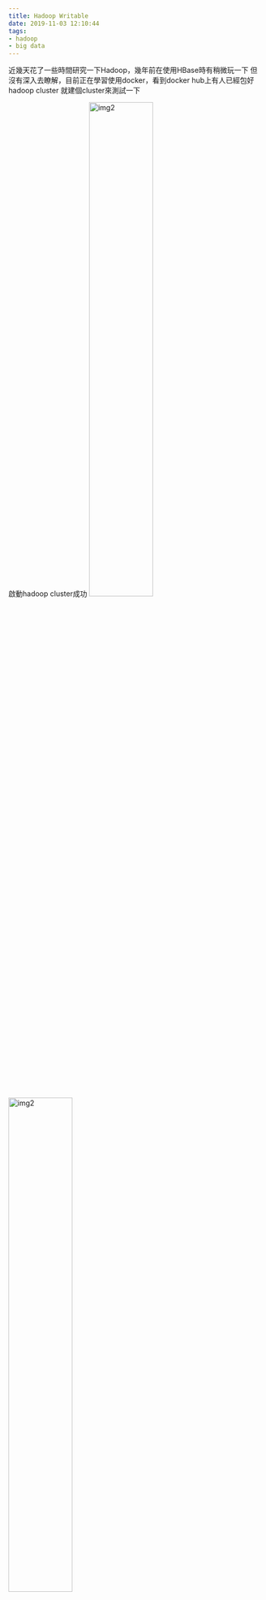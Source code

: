 ```yaml
---
title: Hadoop Writable
date: 2019-11-03 12:10:44
tags:
- hadoop
- big data
---
```


近幾天花了一些時間研究一下Hadoop，幾年前在使用HBase時有稍微玩一下
但沒有深入去瞭解，目前正在學習使用docker，看到docker hub上有人已經包好hadoop cluster
就建個cluster來測試一下

啟動hadoop cluster成功
<img src="/images/hadoop-writable-001.png" width="50%" height="50%" alt="img2"/>

<img src="/images/hadoop-writable-002.png" width="50%" height="50%" alt="img2"/>

<img src="/images/hadoop-writable-003.png" width="50%" height="50%" alt="img2"/>

這次主題為客製化Writable，將資料包裝為Serializable Object後傳輸
為了傳輸效能Hadoop有自己的序列化，而不直接使用Java自帶的序列化
同樣是序列化，但是Java序列化產生出的byte stream包了較多的物件資訊(重量)
Hadoop的序列化自帶的序列化資訊比較簡潔(輕量)

要使用Hadoop的序列化必須implements Writable
它會要求Override write和readFields作為序列化與反序列化資料轉化為byte stream

此次使用場景為統計各個產品被哪些顧客購買
資料分為三種：
顧客資料(customer.txt)

| customerId | productId |
| ---------- | --------- |
| 001        | 01        |
| 002        | 04        |
| ...        | ...       |


產品資料(product.txt)

| productId  | productName   |
| ---------- | ------------- |
| 01         | iPhone 8 Plus |
| 02         | iPhone 7      |
| ...        | ...           |

產品價格(price.txt)

| productId  | productPrice  |
| ---------- | ------------- |
| 01         | 449.97s       |
| 02         | 207.00        |
| ...        | ...           |

先建立一個CustomerBean將來資料從map傳給reducer時可用
這裡要注意write和readFields在做序列化和反序列化時“順序”需要保持順序一致
才不會解析錯誤

```java 
public class CustomerBean implements Writable {
    protected static final String CUSTOMER = "customer.txt";
    protected static final String PRODUCT = "product.txt";
    protected static final String PRICE = "price.txt";
    
    private String dataType;
    
    private String customerId;
    private String productId;
    private String productName;
    private double productPrice;
    
    public CustomerBean() {
        super();
    }

    @Override
    public void write(DataOutput out) throws IOException {
        out.writeUTF(this.dataType);
        out.writeUTF(this.customerId);
        out.writeUTF(this.productName);
        out.writeDouble(this.productPrice);
    }
    
    @Override
    public void readFields(DataInput in) throws IOException {
        this.dataType = in.readUTF();
        this.customerId = in.readUTF();
        this.productName = in.readUTF();
        this.productPrice = in.readDouble();
    }
    
    ...

}

```


接下來建立一個BuyPhoneMapper將資料封裝到CustomerBean後傳給reducer處理
因為資料源有三種，所以第一步需要在setup時預先判別資料源類型，這裡使用檔名做為區別
第二步根據資料類型封裝資料到CustomerBean此時也需要紀錄資料源類型，方便在reducer時判別
第三步將資料寫入context，分組key為productId(三種資料源共通使用)，value為CustomerBean

```java 
public class BuyPhoneMapper extends Mapper<LongWritable, Text, Text, CustomerBean> {
    private static Logger logger = LoggerFactory.getLogger(BuyPhoneMapper.class);
    
    private String dataType;
    private CustomerBean customerBean = new CustomerBean();
    private Text outputKey = new Text();
    
    @Override
    protected void setup(Context context) throws IOException, InterruptedException {
        FileSplit inputSplit = (FileSplit) context.getInputSplit();
        this.dataType = inputSplit.getPath().getName();
    }
    
    @Override
    protected void map(LongWritable key, Text value, Context context) throws IOException, InterruptedException {
        String record = value.toString();
        String[] cols = record.split(Constant.REGEX_COLS_SPLIT_SYMBOL);
        this.customerBean.setDataType(this.dataType);
        switch(this.dataType){
            case CUSTOMER:
                setCustomer(cols, this.outputKey, this.customerBean);
                break;
            case PRODUCT:
                setProduct(cols, this.outputKey, this.customerBean);
                break;
            case PRICE:
                setPrice(cols, this.outputKey, this.customerBean);
                break;
            default:
                logger.warn("It can't find this data type: {}", this.dataType);
                return;
        }
        context.write(this.outputKey, this.customerBean);
    }
    
    // record: customerId, productId
    private void setCustomer(String[] cols, Text key, CustomerBean customerBean){
        String customerId = cols[0];
        String productId = cols[1];
        customerBean.setCustomerId(customerId);
        customerBean.setProductId(productId);
        customerBean.setProductName(ENPTY_STRING);
        customerBean.setProductPrice(0d);
        key.set(productId);
    }
    
    // record: productId, productName
    private void setProduct(String[] cols, Text key, CustomerBean customerBean){
        String productId = cols[0];
        String productName = cols[1];
        customerBean.setCustomerId(ENPTY_STRING);
        customerBean.setProductId(productId);
        customerBean.setProductName(productName);
        customerBean.setProductPrice(0d);
        key.set(productId);
    }
    
    // record: productId, productPrice
    private void setPrice(String[] cols, Text key, CustomerBean customerBean){
        String productId = cols[0];
        double productPrice = Double.parseDouble(cols[1]);
        customerBean.setCustomerId(ENPTY_STRING);
        customerBean.setProductId(productId);
        customerBean.setProductName(ENPTY_STRING);
        customerBean.setProductPrice(productPrice);
        key.set(productId);
    }
}

```


BuyPhoneReducer統計手機產品被哪些顧客購買
第一步根據資料源類型取得顧客資料(customer)產品名稱(productName)和產品價格(productPrice)
第二步統計顧客使用的產品
第三步依據產品名稱(productId)與產品價格(productPrice)分群(key)，統計買該產品的顧客們(customerIds)輸出為value

```java 
public class BuyPhoneReducer extends Reducer<Text, CustomerBean, Text, Text> {
    private static Logger logger = LoggerFactory.getLogger(BuyPhoneReducer.class);
    
    private Text outputKey = new Text();
    private Text outputValue = new Text();
    
    @Override
    protected void reduce(Text key, Iterable<CustomerBean> values, Context context) throws IOException, InterruptedException {
        List<CustomerBean> customers = new ArrayList<>();
        String productName = ENPTY_STRING;
        double productPrice = 0d;
        for(CustomerBean customerBean:values){
            switch(customerBean.getDataType()){
                case CUSTOMER:
                    addCustomer(customers, customerBean);
                    break;
                case PRODUCT:
                    productName = customerBean.getProductName();
                    break;  
                case PRICE:
                    productPrice = customerBean.getProductPrice();
                    break;
                default:
                    logger.warn("It can't find this data type: {}", customerBean.getDataType());
                    return;
            }
        }
        writeResult2(context, customers, productName, productPrice);
    }
    
    private void addCustomer(List<CustomerBean> customers, CustomerBean customer){
        CustomerBean temp = new CustomerBean();
        try {
            BeanUtils.copyProperties(temp, customer);
        } catch (IllegalAccessException | InvocationTargetException e) {
            e.printStackTrace();
        }
        customers.add(temp);
    }
    
    private void writeResult2(Context context, List<CustomerBean> customers, String productName, double productPrice) throws IOException, InterruptedException {
        if(customers.isEmpty()){
            return;
        }
        List<String> customerIds = new ArrayList<>();
        for(CustomerBean customer:customers){
            customer.setProductName(productName);
            customer.setProductPrice(productPrice);
            customerIds.add(customer.getCustomerId());
        }
        this.outputKey.set(productName + REGEX_COLS_SPLIT_SYMBOL + productPrice);
        this.outputValue.set(Joiner.on(REGEX_DATA_JOIN_SPLIT_SYMBOL).join(customerIds));
        context.write(this.outputKey, this.outputValue);
    }
}

```

到最後一個步驟了，包裝成hadoop任務(job)，yarn可以根據此設定進行執行
當job送出時會也會包含Configuration的xml設定一起送出
這裡我將Job多包裝一層，比較方便閱讀和使用

```java 
public static void main(String[] args) throws IOException, ClassNotFoundException, InterruptedException {
    Configuration conf = new Configuration();
    String[] otherArgs = new GenericOptionsParser(conf, args).getRemainingArgs();
    
    if(otherArgs.length < 2){
        System.err.println("Usage: " + JOB_NAME + " <in> <out>");
        System.exit(2);
    }
    
    Job job = new HadoopJob(conf, JOB_NAME)
            .mapReduce(BuyPhoneJob.class, BuyPhoneMapper.class, BuyPhoneReducer.class)
            .mapKeyValue(Text.class, CustomerBean.class)
            .reducerKeyValue(Text.class, Text.class)
            .getJob();
    
    FileInputFormat.setInputPaths(job, new Path(otherArgs[0]));
    FileOutputFormat.setOutputPath(job, new Path(otherArgs[1]));
    
    System.exit(job.waitForCompletion(true) ? 0 : 1);
}
```
<img src="/images/hadoop-writable-004.png" width="300px" height="15%" alt="img2"/>


將產品資料寫入到hdfs
<img src="/images/hadoop-writable-005.png" width="50%" height="50%" alt="img2"/>

<img src="/images/hadoop-writable-006.png" width="50%" height="50%" alt="img2"/>

執行job

<img src="/images/hadoop-writable-007.png" width="50%" height="50%" alt="img2"/>

執行完成

<img src="/images/hadoop-writable-008.png" width="50%" height="50%" alt="img2"/>

查看結果

<img src="/images/hadoop-writable-009.png" width="50%" height="50%" alt="img2"/>
